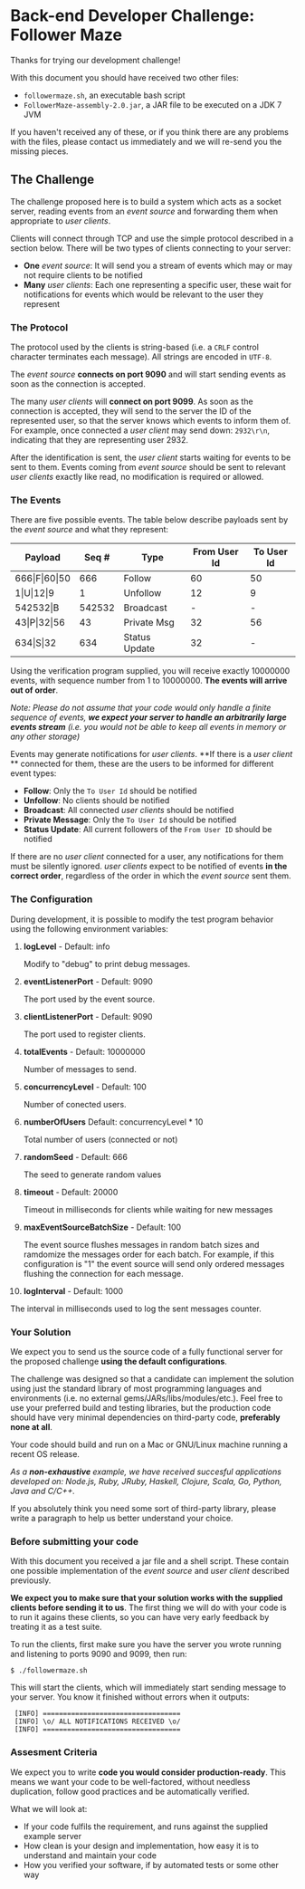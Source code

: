 # Back-end Developer Challenge: Follower Maze
Thanks for trying our development challenge!

With this document you should have received two other files:

- `followermaze.sh`, an executable bash script
- `FollowerMaze-assembly-2.0.jar`, a JAR file to be executed on a JDK 7 JVM

If you haven't received any of these, or if you think there are any
problems with the files, please contact us immediately and
we will re-send you the missing pieces.

## The Challenge
The challenge proposed here is to build a system which acts as a socket
server, reading events from an *event source* and forwarding them when
appropriate to *user clients*.

Clients will connect through TCP and use the simple protocol described in a
section below. There will be two types of clients connecting to your server:

- **One** *event source*: It will send you a
stream of events which may or may not require clients to be notified
- **Many** *user clients*: Each one representing a specific user,
these wait for notifications for events which would be relevant to the
user they represent

### The Protocol
The protocol used by the clients is string-based (i.e. a `CRLF` control
character terminates each message). All strings are encoded in `UTF-8`.

The *event source* **connects on port 9090** and will start sending
events as soon as the connection is accepted.

The many *user clients* will **connect on port 9099**. As soon
as the connection is accepted, they will send to the server the ID of
the represented user, so that the server knows which events to
inform them of. For example, once connected a *user client* may send down:
`2932\r\n`, indicating that they are representing user 2932.

After the identification is sent, the *user client* starts waiting for
events to be sent to them. Events coming from *event source* should be
sent to relevant *user clients* exactly like read, no modification is
required or allowed.

### The Events
There are five possible events. The table below describe payloads
sent by the *event source* and what they represent:

| Payload                   | Seq #  | Type         | From User Id | To User Id |
|---------------------------|--------|--------------|--------------|------------|
|666&#124;F&#124;60&#124;50 | 666    | Follow       | 60           | 50         |
|1&#124;U&#124;12&#124;9    | 1      | Unfollow     | 12           | 9          |
|542532&#124;B              | 542532 | Broadcast    | -            | -          |
|43&#124;P&#124;32&#124;56  | 43     | Private Msg  | 32           | 56         |
|634&#124;S&#124;32         | 634    | Status Update| 32           | -          |

Using the verification program supplied, you will receive exactly 10000000 events,
with sequence number from 1 to 10000000. **The events will arrive out of order**.

*Note: Please do not assume that your code would only handle a finite sequence
of events, **we expect your server to handle an arbitrarily large events stream**
(i.e. you would not be able to keep all events in memory or any other storage)*

Events may generate notifications for *user clients*. **If there is a
*user client* ** connected for them, these are the users to be
informed for different event types:

* **Follow**: Only the `To User Id` should be notified
* **Unfollow**: No clients should be notified
* **Broadcast**: All connected *user clients* should be notified
* **Private Message**: Only the `To User Id` should be notified
* **Status Update**: All current followers of the `From User ID` should be notified

If there are no *user client* connected for a user, any notifications
for them must be silently ignored. *user clients* expect to be notified of
events **in the correct order**, regardless of the order in which the
*event source* sent them.

### The Configuration

During development, it is possible to modify the test program behavior using the 
following environment variables:

1. **logLevel** - Default: info

   Modify to "debug" to print debug messages.

2. **eventListenerPort** - Default: 9090

   The port used by the event source.

3. **clientListenerPort** - Default: 9090

   The port used to register clients.

4. **totalEvents** - Default: 10000000

   Number of messages to send.

5. **concurrencyLevel** - Default: 100

   Number of conected users.

6. **numberOfUsers** Default: concurrencyLevel * 10
	
   Total number of users (connected or not)

7. **randomSeed** - Default: 666
	
   The seed to generate random values

8. **timeout** - Default: 20000
	
   Timeout in milliseconds for clients while waiting for new messages

9. **maxEventSourceBatchSize** - Default: 100

   The event source flushes messages in random batch sizes and ramdomize the messages
   order for each batch. For example, if this configuration is "1" the event source 
   will send only ordered messages flushing the connection for each message.

10. **logInterval** - Default: 1000

   The interval in milliseconds used to log the sent messages counter.

### Your Solution
We expect you to send us the source code of a fully functional server for the
proposed challenge **using the default configurations**.

The challenge was designed so that a candidate can implement the
solution using just the standard library of most programming languages
and environments (i.e. no external gems/JARs/libs/modules/etc.). Feel
free to use your preferred build and testing libraries, but the production
code should have very minimal dependencies on third-party code,
**preferably none at all**.

Your code should build and run on a Mac or GNU/Linux machine running a
recent OS release.

*As a **non-exhaustive** example, we have received succesful applications
developed on: Node.js, Ruby, JRuby, Haskell, Clojure, Scala, Go, Python,
Java and C/C++.*

If you absolutely think you need some sort of third-party library,
please write a paragraph to help us better understand your choice.

### Before submitting your code
With this document you  received a jar file and a shell script. These
contain one possible implementation of the *event source* and *user
client* described previously.

**We expect you to make sure that your solution works with the
supplied clients before sending it to us**. The first thing we will do
with your code is to run it agains these clients, so you can have very
early feedback by treating it as a test suite.

To run the clients, first make sure you have the server you wrote
running and listening to ports 9090 and 9099, then run:

```
$ ./followermaze.sh
```

This will start the clients, which will immediately start sending
message to your server. You know it finished without errors when it
outputs:

```
 [INFO] ==================================
 [INFO] \o/ ALL NOTIFICATIONS RECEIVED \o/
 [INFO] ==================================
```

### Assesment Criteria
We expect you to write **code you would consider production-ready**.
This means we want your code to be well-factored, without needless
duplication, follow good practices and be automatically verified.

What we will look at:
- If your code fulfils the requirement, and runs against the
supplied example server
- How clean is your design and implementation, how easy it is to
understand and maintain your code
- How you verified your software, if by automated tests or some
other way
